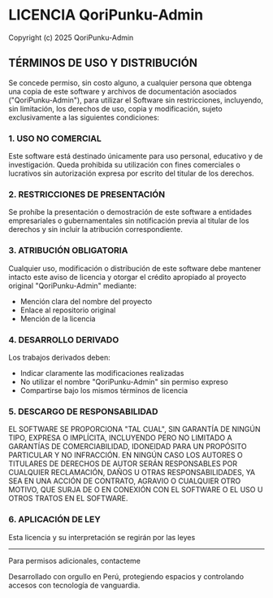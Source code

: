 # LICENCIA QoriPunku-Admin

Copyright (c) 2025 QoriPunku-Admin

## TÉRMINOS DE USO Y DISTRIBUCIÓN

Se concede permiso, sin costo alguno, a cualquier persona que obtenga una copia de este software y archivos de documentación asociados ("QoriPunku-Admin"), para utilizar el Software sin restricciones, incluyendo, sin limitación, los derechos de uso, copia y modificación, sujeto exclusivamente a las siguientes condiciones:

### 1. USO NO COMERCIAL
Este software está destinado únicamente para uso personal, educativo y de investigación. Queda prohibida su utilización con fines comerciales o lucrativos sin autorización expresa por escrito del titular de los derechos.

### 2. RESTRICCIONES DE PRESENTACIÓN
Se prohíbe la presentación o demostración de este software a entidades empresariales o gubernamentales sin notificación previa al titular de los derechos y sin incluir la atribución correspondiente.

### 3. ATRIBUCIÓN OBLIGATORIA
Cualquier uso, modificación o distribución de este software debe mantener intacto este aviso de licencia y otorgar el crédito apropiado al proyecto original "QoriPunku-Admin" mediante:
- Mención clara del nombre del proyecto
- Enlace al repositorio original
- Mención de la licencia

### 4. DESARROLLO DERIVADO
Los trabajos derivados deben:
- Indicar claramente las modificaciones realizadas
- No utilizar el nombre "QoriPunku-Admin" sin permiso expreso
- Compartirse bajo los mismos términos de licencia

### 5. DESCARGO DE RESPONSABILIDAD
EL SOFTWARE SE PROPORCIONA "TAL CUAL", SIN GARANTÍA DE NINGÚN TIPO, EXPRESA O IMPLÍCITA, INCLUYENDO PERO NO LIMITADO A GARANTÍAS DE COMERCIABILIDAD, IDONEIDAD PARA UN PROPÓSITO PARTICULAR Y NO INFRACCIÓN. EN NINGÚN CASO LOS AUTORES O TITULARES DE DERECHOS DE AUTOR SERÁN RESPONSABLES POR CUALQUIER RECLAMACIÓN, DAÑOS U OTRAS RESPONSABILIDADES, YA SEA EN UNA ACCIÓN DE CONTRATO, AGRAVIO O CUALQUIER OTRO MOTIVO, QUE SURJA DE O EN CONEXIÓN CON EL SOFTWARE O EL USO U OTROS TRATOS EN EL SOFTWARE.

### 6. APLICACIÓN DE LEY
Esta licencia y su interpretación se regirán por las leyes

---

Para permisos adicionales, contacteme

Desarrollado con orgullo en Perú, protegiendo espacios y controlando accesos con tecnología de vanguardia.
